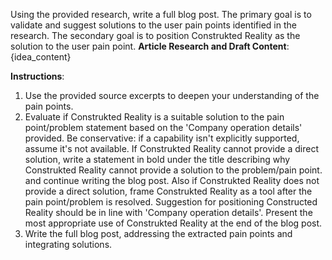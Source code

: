 Using the provided research, write a full blog post. 
The primary goal is to validate and suggest solutions to the user pain points identified in the research.
The secondary goal is to position Construkted Reality as the solution to the user pain point.
**Article Research and Draft Content**:
{idea_content}

**Instructions**:
1. Use the provided source excerpts to deepen your understanding of the pain points.
2. Evaluate if Construkted Reality is a suitable solution to the pain point/problem statement based on the 'Company operation details' provided. Be conservative: if a capability isn't explicitly supported, assume it's not available. 
   If Construkted Reality cannot provide a direct solution, write a statement in bold under the title describing why Construkted Reality cannot provide a solution to the problem/pain point. and continue writing the blog post. 
   Also if Construkted Reality does not provide a direct solution, frame Construkted Reality as a tool after the pain point/problem is resolved. Suggestion for positioning Constructed Reality should be in line with 'Company operation details'. Present the most appropriate use of Construkted Reality at the end of the blog post. 
3. Write the full blog post, addressing the extracted pain points and integrating solutions.

